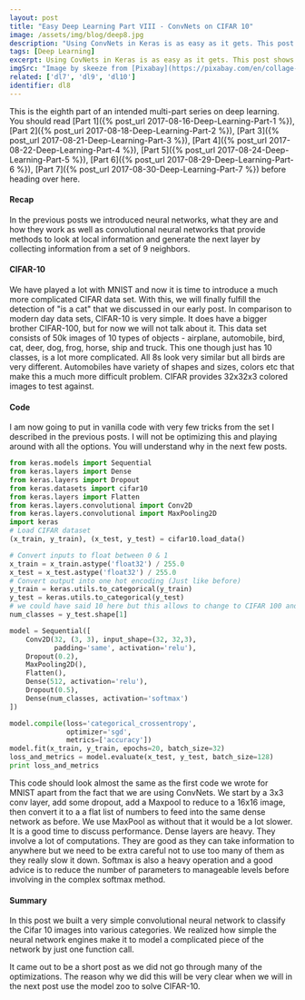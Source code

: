 ```yaml
---
layout: post
title: "Easy Deep Learning Part VIII - ConvNets on CIFAR 10"
image: /assets/img/blog/deep8.jpg
description: "Using ConvNets in Keras is as easy as it gets. This post shows some sample code."
tags: [Deep Learning]
excerpt: Using CovNets in Keras is as easy as it gets. This post shows some sample code.
imgSrc: "Image by skeeze from [Pixabay](https://pixabay.com/en/collage-africa-big-5-animals-lion-1803066/)"
related: ['dl7', 'dl9', 'dl10']
identifier: dl8
---
```


This is the eighth part of an intended multi-part series on deep learning. You should read [Part 1]({% post_url 2017-08-16-Deep-Learning-Part-1 %}), [Part 2]({% post_url 2017-08-18-Deep-Learning-Part-2 %}), [Part 3]({% post_url 2017-08-21-Deep-Learning-Part-3 %}), [Part 4]({% post_url 2017-08-22-Deep-Learning-Part-4 %}), [Part 5]({% post_url 2017-08-24-Deep-Learning-Part-5 %}), [Part 6]({% post_url 2017-08-29-Deep-Learning-Part-6 %}), [Part 7]({% post_url 2017-08-30-Deep-Learning-Part-7 %}) before heading over here.

#### Recap
In the previous posts we introduced neural networks, what they are and how they work as well as convolutional neural networks that provide methods to look at local information and generate the next layer by collecting information from a set of 9 neighbors.

#### CIFAR-10
We have played a lot with MNIST and now it is time to introduce a much more complicated CIFAR data set. With this, we will finally fulfill the detection of "is a cat" that we discussed in our early post. In comparison to modern day data sets, CIFAR-10 is very simple. It does have a bigger brother CIFAR-100, but for now we will not talk about it. This data set consists of 50k images of 10 types of objects - airplane, automobile, bird, cat, deer, dog, frog, horse, ship and truck. This one though just has 10 classes, is a lot more complicated. All 8s look very similar but all birds are very different. Automobiles have variety of shapes and sizes, colors etc that make this a much more difficult problem. CIFAR provides 32x32x3 colored images to test against.

#### Code
I am now going to put in vanilla code with very few tricks from the set I described in the previous posts. I will not be optimizing this and playing around with all the options. You will understand why in the next few posts.

```python
from keras.models import Sequential
from keras.layers import Dense
from keras.layers import Dropout
from keras.datasets import cifar10
from keras.layers import Flatten
from keras.layers.convolutional import Conv2D
from keras.layers.convolutional import MaxPooling2D
import keras
# Load CIFAR dataset
(x_train, y_train), (x_test, y_test) = cifar10.load_data()

# Convert inputs to float between 0 & 1
x_train = x_train.astype('float32') / 255.0
x_test = x_test.astype('float32') / 255.0
# Convert output into one hot encoding (Just like before)
y_train = keras.utils.to_categorical(y_train)
y_test = keras.utils.to_categorical(y_test)
# we could have said 10 here but this allows to change to CIFAR 100 and work with the same code.
num_classes = y_test.shape[1]

model = Sequential([
    Conv2D(32, (3, 3), input_shape=(32, 32,3),
           padding='same', activation='relu'),
    Dropout(0.2),
    MaxPooling2D(),
    Flatten(),
    Dense(512, activation='relu'),
    Dropout(0.5),
    Dense(num_classes, activation='softmax')
])

model.compile(loss='categorical_crossentropy',
              optimizer='sgd',
              metrics=['accuracy'])
model.fit(x_train, y_train, epochs=20, batch_size=32)
loss_and_metrics = model.evaluate(x_test, y_test, batch_size=128)
print loss_and_metrics

```

This code should look almost the same as the first code we wrote for MNIST apart from the fact that we are using ConvNets. We start by a 3x3 conv layer, add some dropout, add a Maxpool to reduce to a 16x16 image, then convert it to a a flat list of numbers to feed into the same dense network as before. We use MaxPool as without that it would be a lot slower. It is a good time to discuss performance. Dense layers are heavy. They involve a lot of computations. They are good as they can take information to anywhere but we need to be extra careful not to use too many of them as they really slow it down. Softmax is also a heavy operation and a good advice is to reduce the number of parameters to manageable levels before involving in the complex softmax method.

#### Summary
In this post we built a very simple convolutional neural network to classify the Cifar 10 images into various categories. We realized how simple the neural network engines make it to model a complicated piece of the network by just one function call.

It came out to be a short post as we did not go through many of the optimizations. The reason why we did this will be very clear when we will in the next post use the model zoo to solve CIFAR-10.

